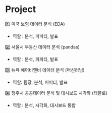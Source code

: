 # Project

1️⃣ 미국 보험 데이터 분석 (EDA)
- 역할 : 분석, 피피티, 발표


2️⃣ 서울시 부동산 데이터 분석 (pandas)
- 역할 : 분석, 피피티, 발표

3️⃣ 뉴욕 에어비엔비 데이터 분석 (머신러닝)
- 역할: 팀장, 분석, 피피티, 발표


4️⃣ 청주시 공공데이터 분석 및 대시보드 시각화 (태블로)
- 역할 : 분석, 시각화, 대시보드 통합
